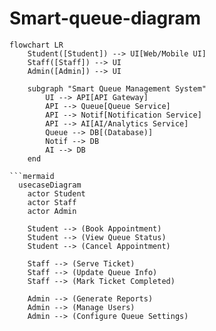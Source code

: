 # Smart-queue-diagram

```mermaid
flowchart LR
    Student([Student]) --> UI[Web/Mobile UI]
    Staff([Staff]) --> UI
    Admin([Admin]) --> UI

    subgraph "Smart Queue Management System"
        UI --> API[API Gateway]
        API --> Queue[Queue Service]
        API --> Notif[Notification Service]
        API --> AI[AI/Analytics Service]
        Queue --> DB[(Database)]
        Notif --> DB
        AI --> DB
    end
    
```mermaid
  usecaseDiagram
    actor Student
    actor Staff
    actor Admin

    Student --> (Book Appointment)
    Student --> (View Queue Status)
    Student --> (Cancel Appointment)

    Staff --> (Serve Ticket)
    Staff --> (Update Queue Info)
    Staff --> (Mark Ticket Completed)

    Admin --> (Generate Reports)
    Admin --> (Manage Users)
    Admin --> (Configure Queue Settings)




